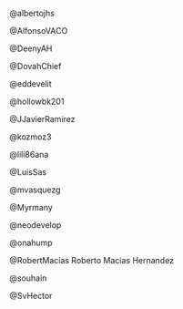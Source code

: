 @albertojhs


@AlfonsoVACO


@DeenyAH


@DovahChief


@eddevelit


@hollowbk201


@JJavierRamirez


@kozmoz3


@lili86ana


@LuisSas


@mvasquezg


@Myrmany


@neodevelop


@onahump


@RobertMacias
Roberto Macias Hernandez

@souhain


@SvHector


